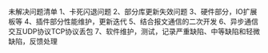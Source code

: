 未解决问题清单
1、卡死闪退问题
2、部分库更新失效问题
3、硬件部分，IO扩展板等
4、插件部分性能维护，更新迭代
5、结合报文通信的二次开发
6、异步通信交互UDP协议TCP协议丢包
7、软件维护，测试，记录严重缺陷、中等缺陷和轻微缺陷，反馈处理






